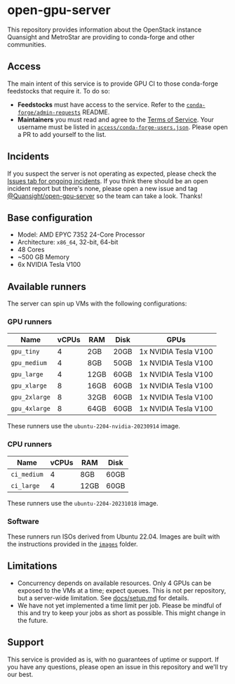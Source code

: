 # open-gpu-server

This repository provides information about the OpenStack instance Quansight and MetroStar are providing to conda-forge and other communities.

## Access

The main intent of this service is to provide GPU CI to those conda-forge feedstocks that require it. To do so:

- **Feedstocks** must have access to the service. Refer to the [`conda-forge/admin-requests`](https://github.com/conda-forge/admin-requests) README.
- **Maintainers** you must read and agree to the [Terms of Service](./TOS.md). Your username must be listed in [`access/conda-forge-users.json`](./access/conda-forge-users.json). Please open a PR to add yourself to the list.

## Incidents

If you suspect the server is not operating as expected, please check the [Issues tab for ongoing incidents](https://github.com/Quansight/open-gpu-server/issues?q=is%3Aopen+is%3Aissue+label%3Aincident%3Adegraded-performance%2Cincident%3Ainvestigating%2Cincident%3Amajor-outage+sort%3Aupdated-desc). If you think there should be an open incident report but there's none, please open a new issue and tag [@Quansight/open-gpu-server](https://github.com/orgs/Quansight/teams/open-gpu-server) so the team can take a look. Thanks!

## Base configuration

- Model: AMD EPYC 7352 24-Core Processor
- Architecture: `x86_64`, 32-bit, 64-bit
- 48 Cores
- ~500 GB Memory
- 6x NVIDIA Tesla V100

## Available runners

The server can spin up VMs with the following configurations:

### GPU runners

| Name          | vCPUs | RAM  | Disk  | GPUs                 |
| ------------  | ----- | ---- | ----- | -------------------- |
| `gpu_tiny`    | 4     | 2GB  | 20GB  | 1x NVIDIA Tesla V100 |
| `gpu_medium`  | 4     | 8GB  | 50GB  | 1x NVIDIA Tesla V100 |
| `gpu_large`   | 4     | 12GB | 60GB  | 1x NVIDIA Tesla V100 |
| `gpu_xlarge`  | 8     | 16GB | 60GB  | 1x NVIDIA Tesla V100 |
| `gpu_2xlarge` | 8     | 32GB | 60GB  | 1x NVIDIA Tesla V100 |
| `gpu_4xlarge` | 8     | 64GB | 60GB  | 1x NVIDIA Tesla V100 |

These runners use the `ubuntu-2204-nvidia-20230914` image.

### CPU runners

| Name         | vCPUs | RAM  | Disk   |
| ------------ | ----- | ---- | ------ |
| `ci_medium`  | 4     | 8GB  | 60GB   |
| `ci_large`   | 4     | 12GB | 60GB   |

These runners use the `ubuntu-2204-20231018` image.

### Software

These runners run ISOs derived from Ubuntu 22.04. Images are built with the instructions provided in the [`images`](./images) folder.

## Limitations

* Concurrency depends on available resources. Only 4 GPUs can be exposed to the VMs at a time; expect queues. This is not per repository, but a server-wide limitation. See [docs/setup.md](/docs/setup.md) for details.
* We have not yet implemented a time limit per job. Please be mindful of this and try to keep your jobs as short as possible. This might change in the future.

## Support

This service is provided as is, with no guarantees of uptime or support. If you have any questions, please open an issue in this repository and we'll try our best.
